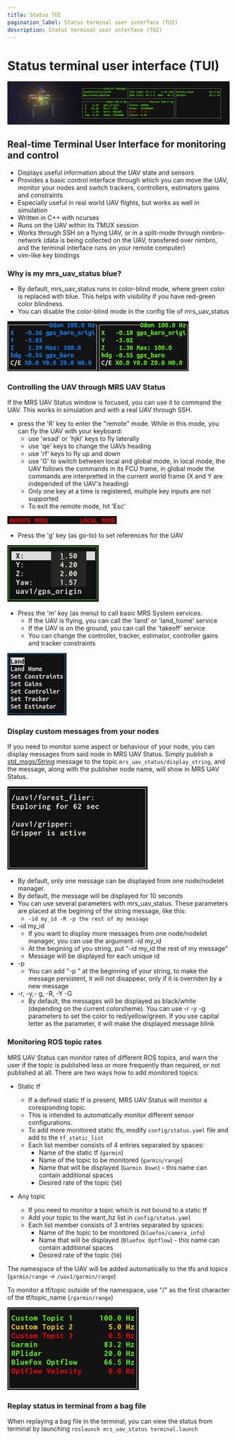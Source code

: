 ```yaml
---
title: Status TUI
pagination_label: Status terminal user interface (TUI)
description: Status terminal user interface (TUI)
---
```


# Status terminal user interface (TUI)

![](fig/thumbnail.jpg)

## Real-time Terminal User Interface for monitoring and control

* Displays useful information about the UAV state and sensors
* Provides a basic control interface through which you can move the UAV, monitor your nodes and switch trackers, controllers, estimators gains and constraints
* Especially useful in real world UAV flights, but works as well in simulation
* Written in C++ with ncurses
* Runs on the UAV within its TMUX session
* Works through SSH on a flying UAV, or in a split-mode through nimbro-network (data is being collected on the UAV, transfered over nimbro, and the terminal interface runs on your remote computer)
* vim-like key bindings

### Why is my mrs_uav_status blue?

* By default, mrs_uav_status runs in color-blind mode, where green color is replaced with blue. This helps with visibility if you have red-green color blindness.
* You can disable the color-blind mode in the config file of mrs_uav_status

 ![](fig/colorblind.png)

### Controlling the UAV through MRS UAV Status

If the MRS UAV Status window is focused, you can use it to command the UAV. This works in simulation and with a real UAV through SSH.

 * press the 'R' key to enter the "remote" mode. While in this mode, you can fly the UAV with your keyboard:
   * use 'wsad' or 'hjkl' keys to fly laterally
   * use 'qe' keys to change the UAVs heading
   * use 'rf' keys to fly up and down
   * use 'G' to switch between local and global mode, in local mode, the UAV follows the commands in its FCU frame, in global mode the commands are interpretted in the current world frame (X and Y are independed of the UAV's heading)
   * Only one key at a time is registered, multiple key inputs are not supported
   * To exit the remote mode, hit 'Esc'

 ![](fig/remote_mode.png)

 * Press the 'g' key (as go-to) to set references for the UAV

 ![](fig/goto.png)

 * Press the 'm' key (as menu) to call basic MRS System services.
   * If the UAV is flying, you can call the 'land' or 'land_home' service
   * If the UAV is on the ground, you can call the 'takeoff' service
   * You can change the controller, tracker, estimator, controller gains and tracker constraints

 ![](fig/menu.png)

### Display custom messages from your nodes

If you need to monitor some aspect or behaviour of your node, you can display messages from said node in MRS UAV Status.
Simply publish a [std_msgs/String](http://docs.ros.org/melodic/api/std_msgs/html/msg/String.html) message to the topic ```mrs_uav_status/display_string```, and the message, along with the publisher node name, will show in MRS UAV Status.

 ![](fig/display_string.png)

 * By default, only one message can be displayed from one node/nodelet manager.
 * By default, the message will be displayed for 10 seconds
 * You can use several parameters with mrs_uav_status. These parameters are placed at the begining of the string message, like this:
    * ```-id my_id -R -p the rest of my message```
 * -id my_id
    * If you want to display more messages from one node/nodelet manager, you can use the argument -id my_id
    * At the begining of you string, put "-id my_id the rest of my message"
    * Message will be displayed for each unique id
* -p
    * You can add "-p " at the beginning of your string, to make the message persistent, it will not disappear, only if it is overriden by a new message
* -r, -y,- g, -R, -Y -G
    * By default, the messages will be displayed as black/white (depending on the current colorsheme). You can use -r -y -g parameters to set the color to red/yellow/green. If you use
      capital letter as the parameter, it will make the displayed message blink

### Monitoring ROS topic rates

MRS UAV Status can monitor rates of different ROS topics, and warn the user if the topic is published less or more frequently than required, or not published at all. There are two ways how to add monitored topics:

* Static tf
  * If a defined static tf is present, MRS UAV Status will monitor a coresponding topic.
  * This is intended to automatically monitor different sensor configurations.
  * To add more monitored static tfs, modify ```config/status.yaml``` file and add to the ```tf_static_list```
  * Each list member consists of 4 entries separated by spaces:
    * Name of the static tf (```garmin```)
    * Name of the topic to be monitored (```garmin/range```)
    * Name that will be displayed (```Garmin Down```) - this name can contain additional spaces
    * Desired rate of the topic (```50```)

* Any topic
  * If you need to monitor a topic which is not bound to a static tf
  * Add your topic to the want_hz list in ```config/status.yaml```
  * Each list member consists of 3 entries separated by spaces:
    * Name of the topic to be monitored (```bluefox/camera_info```)
    * Name that will be displayed (```Bluefox Optflow```) - this name can contain additional spaces
    * Desired rate of the topic (```50```)

The namespace of the UAV will be added automatically to the tfs and topics (```garmin/range``` -> ```/uav1/garmin/range```)

To monitor a tf/topic outside of the namespace, use "/" as the first character of the tf/topic_name (```/garmin/range```)

 ![](fig/hz_display.png)

### Replay status in terminal from a bag file

When replaying a bag file in the terminal, you can view the status from terminal by launching ```roslaunch mrs_uav_status terminal.launch```
